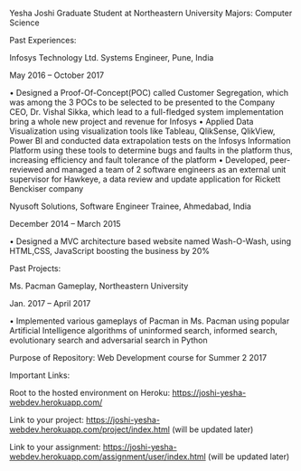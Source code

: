 Yesha Joshi 
Graduate Student at Northeastern University Majors: Computer Science

Past Experiences:

Infosys Technology Ltd. Systems Engineer, Pune, India

May 2016 – October 2017

• Designed a Proof-Of-Concept(POC) called Customer Segregation, which was among the 3 POCs to be selected to be presented to the Company CEO, Dr. Vishal Sikka, which lead to a full-fledged system implementation bring a whole new project and revenue for Infosys
• Applied Data Visualization using visualization tools like Tableau, QlikSense, QlikView, Power BI and conducted data extrapolation tests on the Infosys Information Platform using these tools to determine bugs and faults in the platform thus, increasing efficiency and fault tolerance of the platform
• Developed, peer-reviewed and managed a team of 2 software engineers as an external unit supervisor for Hawkeye, a data review and update application for Rickett Benckiser company

Nyusoft Solutions, Software Engineer Trainee, Ahmedabad, India 

December 2014 – March 2015

• Designed a MVC architecture based website named Wash-O-Wash, using HTML,CSS, JavaScript boosting the business by 20%

Past Projects:

Ms. Pacman Gameplay, Northeastern University 

Jan. 2017 – April 2017

• Implemented various gameplays of Pacman in Ms. Pacman using popular Artificial Intelligence algorithms of uninformed search, informed search, evolutionary search and adversarial search in Python


Purpose of Repository: Web Development course for Summer 2 2017


Important Links:

Root to the hosted environment on Heroku: https://joshi-yesha-webdev.herokuapp.com/

Link to your project: https://joshi-yesha-webdev.herokuapp.com/project/index.html (will be updated later)

Link to your assignment: https://joshi-yesha-webdev.herokuapp.com/assignment/user/index.html (will be updated later)